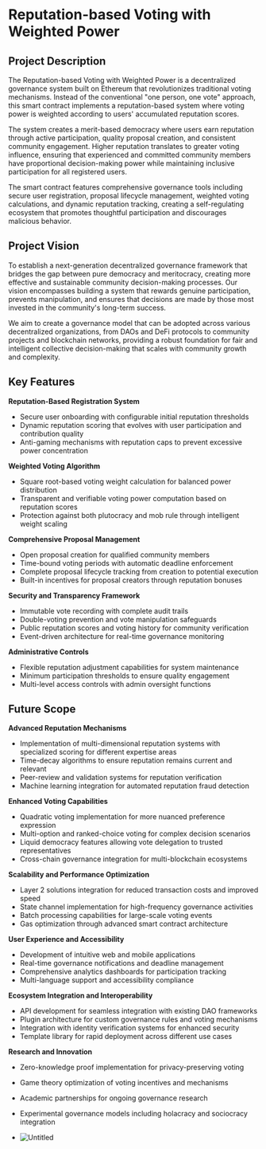 # Reputation-based Voting with Weighted Power

## Project Description

The Reputation-based Voting with Weighted Power is a decentralized governance system built on Ethereum that revolutionizes traditional voting mechanisms. Instead of the conventional "one person, one vote" approach, this smart contract implements a reputation-based system where voting power is weighted according to users' accumulated reputation scores.

The system creates a merit-based democracy where users earn reputation through active participation, quality proposal creation, and consistent community engagement. Higher reputation translates to greater voting influence, ensuring that experienced and committed community members have proportional decision-making power while maintaining inclusive participation for all registered users.

The smart contract features comprehensive governance tools including secure user registration, proposal lifecycle management, weighted voting calculations, and dynamic reputation tracking, creating a self-regulating ecosystem that promotes thoughtful participation and discourages malicious behavior.

## Project Vision

To establish a next-generation decentralized governance framework that bridges the gap between pure democracy and meritocracy, creating more effective and sustainable community decision-making processes. Our vision encompasses building a system that rewards genuine participation, prevents manipulation, and ensures that decisions are made by those most invested in the community's long-term success.

We aim to create a governance model that can be adopted across various decentralized organizations, from DAOs and DeFi protocols to community projects and blockchain networks, providing a robust foundation for fair and intelligent collective decision-making that scales with community growth and complexity.

## Key Features

**Reputation-Based Registration System**
- Secure user onboarding with configurable initial reputation thresholds
- Dynamic reputation scoring that evolves with user participation and contribution quality
- Anti-gaming mechanisms with reputation caps to prevent excessive power concentration

**Weighted Voting Algorithm**
- Square root-based voting weight calculation for balanced power distribution
- Transparent and verifiable voting power computation based on reputation scores
- Protection against both plutocracy and mob rule through intelligent weight scaling

**Comprehensive Proposal Management**
- Open proposal creation for qualified community members
- Time-bound voting periods with automatic deadline enforcement
- Complete proposal lifecycle tracking from creation to potential execution
- Built-in incentives for proposal creators through reputation bonuses

**Security and Transparency Framework**
- Immutable vote recording with complete audit trails
- Double-voting prevention and vote manipulation safeguards
- Public reputation scores and voting history for community verification
- Event-driven architecture for real-time governance monitoring

**Administrative Controls**
- Flexible reputation adjustment capabilities for system maintenance
- Minimum participation thresholds to ensure quality engagement
- Multi-level access controls with admin oversight functions

## Future Scope

**Advanced Reputation Mechanisms**
- Implementation of multi-dimensional reputation systems with specialized scoring for different expertise areas
- Time-decay algorithms to ensure reputation remains current and relevant
- Peer-review and validation systems for reputation verification
- Machine learning integration for automated reputation fraud detection

**Enhanced Voting Capabilities**
- Quadratic voting implementation for more nuanced preference expression
- Multi-option and ranked-choice voting for complex decision scenarios
- Liquid democracy features allowing vote delegation to trusted representatives
- Cross-chain governance integration for multi-blockchain ecosystems

**Scalability and Performance Optimization**
- Layer 2 solutions integration for reduced transaction costs and improved speed
- State channel implementation for high-frequency governance activities
- Batch processing capabilities for large-scale voting events
- Gas optimization through advanced smart contract architecture

**User Experience and Accessibility**
- Development of intuitive web and mobile applications
- Real-time governance notifications and deadline management
- Comprehensive analytics dashboards for participation tracking
- Multi-language support and accessibility compliance

**Ecosystem Integration and Interoperability**
- API development for seamless integration with existing DAO frameworks
- Plugin architecture for custom governance rules and voting mechanisms
- Integration with identity verification systems for enhanced security
- Template library for rapid deployment across different use cases

**Research and Innovation**
- Zero-knowledge proof implementation for privacy-preserving voting
- Game theory optimization of voting incentives and mechanisms
- Academic partnerships for ongoing governance research
- Experimental governance models including holacracy and sociocracy integration

- ![Untitled](https://github.com/user-attachments/assets/b4c6b789-5203-4714-8b88-7358bcdf24e1)
